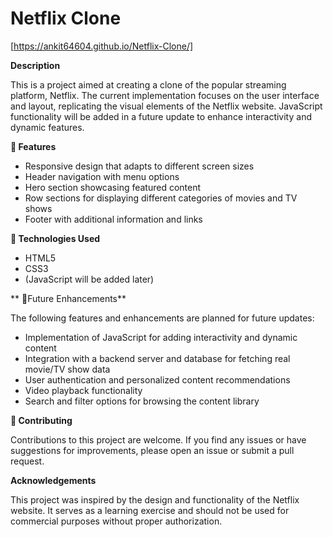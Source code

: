 # Netflix Clone 

[https://ankit64604.github.io/Netflix-Clone/]


**Description**

This is a project aimed at creating a clone of the popular streaming platform, Netflix. The current implementation focuses on the user interface and layout, replicating the visual elements of the Netflix website. JavaScript functionality will be added in a future update to enhance interactivity and dynamic features.

**🌟 Features**

- Responsive design that adapts to different screen sizes
- Header navigation with menu options
- Hero section showcasing featured content
- Row sections for displaying different categories of movies and TV shows
- Footer with additional information and links

**🌟 Technologies Used**

- HTML5
- CSS3
- (JavaScript will be added later)
 
** 🌟Future Enhancements**

The following features and enhancements are planned for future updates:

- Implementation of JavaScript for adding interactivity and dynamic content
- Integration with a backend server and database for fetching real movie/TV show data
- User authentication and personalized content recommendations
- Video playback functionality
- Search and filter options for browsing the content library

**🤝 Contributing**

Contributions to this project are welcome. If you find any issues or have suggestions for improvements, please open an issue or submit a pull request.

 

**Acknowledgements**

This project was inspired by the design and functionality of the Netflix website. It serves as a learning exercise and should not be used for commercial purposes without proper authorization.
